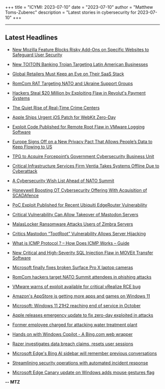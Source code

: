 +++
title = "ICYMI: 2023-07-10"
date = "2023-07-10"
author = "Matthew Toms-Zuberec"
description = "Latest stories in cybersecurity for 2023-07-10"
+++

---------------------------------------------------------------------------
## Latest Headlines
- [New Mozilla Feature Blocks Risky Add-Ons on Specific Websites to Safeguard User Security](https://thehackernews.com/2023/07/new-mozilla-feature-blocks-risky-add.html)

- [New TOITOIN Banking Trojan Targeting Latin American Businesses](https://thehackernews.com/2023/07/new-toitoin-banking-trojan-targeting.html)

- [Global Retailers Must Keep an Eye on Their SaaS Stack](https://thehackernews.com/2023/07/global-retailers-must-keep-eye-on-their.html)

- [RomCom RAT Targeting NATO and Ukraine Support Groups](https://thehackernews.com/2023/07/romcom-rat-targeting-nato-and-ukraine.html)

- [Hackers Steal $20 Million by Exploiting Flaw in Revolut's Payment Systems](https://thehackernews.com/2023/07/hackers-steal-20-million-by-exploiting.html)

- [The Quiet Rise of Real-Time Crime Centers](https://www.wired.com/story/real-time-crime-centers-rtcc-us-police/)

- [Apple Ships Urgent iOS Patch for WebKit Zero-Day](https://www.securityweek.com/apple-ships-urgent-ios-patch-for-webkit-zero-day/)

- [Exploit Code Published for Remote Root Flaw in VMware Logging Software](https://www.securityweek.com/exploit-code-published-for-remote-root-flaw-in-vmware-logging-software/)

- [Europe Signs Off on a New Privacy Pact That Allows People’s Data to Keep Flowing to US](https://www.securityweek.com/europe-signs-off-on-a-new-privacy-pact-that-allows-peoples-data-to-keep-flowing-to-us/)

- [TPG to Acquire Forcepoint’s Government Cybersecurity Business Unit](https://www.securityweek.com/tpg-to-acquire-forcepoints-government-cybersecurity-business-unit/)

- [Critical Infrastructure Services Firm Ventia Takes Systems Offline Due to Cyberattack](https://www.securityweek.com/critical-infrastructure-services-firm-ventia-takes-systems-offline-due-to-cyberattack/)

- [A Cybersecurity Wish List Ahead of NATO Summit](https://www.securityweek.com/a-cybersecurity-wish-list-ahead-of-nato-summit/)

- [Honeywell Boosting OT Cybersecurity Offering With Acquisition of SCADAfence](https://www.securityweek.com/honeywell-boosting-ot-cybersecurity-offering-with-acquisition-of-scadafence/)

- [PoC Exploit Published for Recent Ubiquiti EdgeRouter Vulnerability](https://www.securityweek.com/poc-exploit-published-for-recent-ubiquiti-edgerouter-vulnerability/)

- [Critical Vulnerability Can Allow Takeover of Mastodon Servers](https://www.securityweek.com/critical-vulnerability-can-allow-takeover-of-mastodon-servers/)

- [MalasLocker Ransomware Attacks Users of Zimbra Servers](https://cybersecuritynews.com/malaslocker-ransomware-zimbra/)

- [Critics Mastodon “TootRoot” Vulnerability Allows Server Hijacking](https://cybersecuritynews.com/mastodon-tootroot-vulnerability/)

- [What is ICMP Protocol ? – How Does ICMP Works – Guide](https://cybersecuritynews.com/icmp-protocol/)

- [New Critical and High-Severity SQL Injection Flaw in MOVEit Transfer Software](https://cybersecuritynews.com/moveit-sqli-flaws/)

- [Microsoft finally fixes broken Surface Pro X laptop cameras](https://www.bleepingcomputer.com/news/microsoft/microsoft-finally-fixes-broken-surface-pro-x-laptop-cameras/)

- [RomCom hackers target NATO Summit attendees in phishing attacks](https://www.bleepingcomputer.com/news/security/romcom-hackers-target-nato-summit-attendees-in-phishing-attacks/)

- [VMware warns of exploit available for critical vRealize RCE bug](https://www.bleepingcomputer.com/news/security/vmware-warns-of-exploit-available-for-critical-vrealize-rce-bug/)

- [Amazon's AppStore is getting more apps and games on Windows 11](https://www.bleepingcomputer.com/news/microsoft/amazons-appstore-is-getting-more-apps-and-games-on-windows-11/)

- [Microsoft: Windows 11 21H2 reaching end of service in October](https://www.bleepingcomputer.com/news/microsoft/microsoft-windows-11-21h2-reaching-end-of-service-in-october/)

- [Apple releases emergency update to fix zero-day exploited in attacks](https://www.bleepingcomputer.com/news/apple/apple-releases-emergency-update-to-fix-zero-day-exploited-in-attacks/)

- [Former employee charged for attacking water treatment plant](https://www.bleepingcomputer.com/news/security/former-employee-charged-for-attacking-water-treatment-plant/)

- [Hands on with Windows Copilot - A Bing.com web wrapper](https://www.bleepingcomputer.com/news/microsoft/hands-on-with-windows-copilot-a-bingcom-web-wrapper/)

- [Razer investigates data breach claims, resets user sessions](https://www.bleepingcomputer.com/news/security/razer-investigates-data-breach-claims-resets-user-sessions/)

- [Microsoft Edge's Bing AI sidebar will remember previous conversations](https://www.bleepingcomputer.com/news/microsoft/microsoft-edges-bing-ai-sidebar-will-remember-previous-conversations/)

- [Streamlining security operations with automated incident response](https://www.bleepingcomputer.com/news/security/streamlining-security-operations-with-automated-incident-response/)

- [Microsoft Edge Canary update on Windows adds mouse gestures flag](https://www.bleepingcomputer.com/news/microsoft/microsoft-edge-canary-update-on-windows-adds-mouse-gestures-flag/)

**-- MTZ**